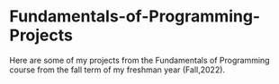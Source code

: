 # Fundamentals-of-Programming-Projects
Here are some of my projects from the Fundamentals of Programming course from the fall term of my freshman year (Fall,2022).

